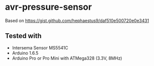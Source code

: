 # avr-pressure-sensor

Based on https://gist.github.com/hephaestus9/daf510e500720e0e3431

## Tested with 
* Intersema Sensor MS5541C
* Arduino 1.6.5
* Arduino Pro or Pro Mini with ATMega328 (3.3V, 8MHz)
